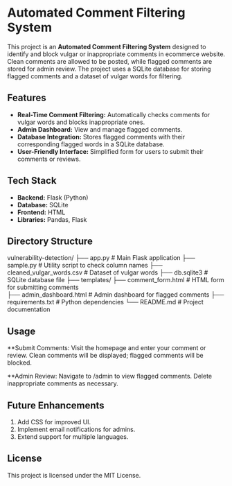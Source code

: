 # Automated Comment Filtering System

This project is an **Automated Comment Filtering System** designed to identify and block vulgar or inappropriate comments in ecommerce website. Clean comments are allowed to be posted, while flagged comments are stored for admin review. The project uses a SQLite database for storing flagged comments and a dataset of vulgar words for filtering.

## Features

- **Real-Time Comment Filtering:** Automatically checks comments for vulgar words and blocks inappropriate ones.
- **Admin Dashboard:** View and manage flagged comments.
- **Database Integration:** Stores flagged comments with their corresponding flagged words in a SQLite database.
- **User-Friendly Interface:** Simplified form for users to submit their comments or reviews.

## Tech Stack

- **Backend:** Flask (Python)
- **Database:** SQLite
- **Frontend:** HTML
- **Libraries:** Pandas, Flask

## Directory Structure
vulnerability-detection/ 
├── app.py  # Main Flask application 
├── sample.py  # Utility script to check column names 
├── cleaned_vulgar_words.csv  # Dataset of vulgar words 
├── db.sqlite3   # SQLite database file 
├── templates/ 
├── comment_form.html  # HTML form for submitting comments  
├── admin_dashboard.html  # Admin dashboard for flagged comments 
├── requirements.txt # Python dependencies
└── README.md # Project documentation

## Usage
**Submit Comments:
Visit the homepage and enter your comment or review.
Clean comments will be displayed; flagged comments will be blocked.

**Admin Review:
Navigate to /admin to view flagged comments.
Delete inappropriate comments as necessary.

## Future Enhancements
1. Add CSS for improved UI.
2. Implement email notifications for admins.
3. Extend support for multiple languages.


## License
This project is licensed under the MIT License.


